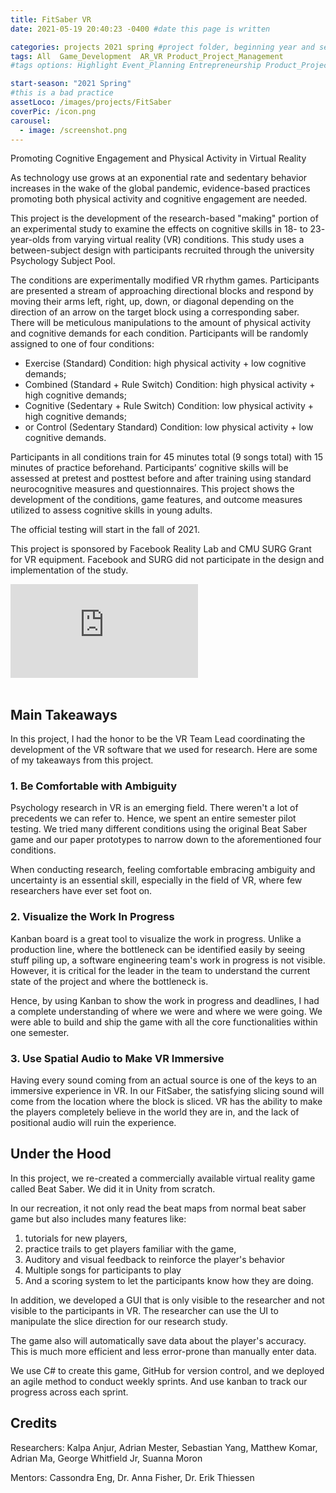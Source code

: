 ```yaml
---
title: FitSaber VR
date: 2021-05-19 20:40:23 -0400 #date this page is written

categories: projects 2021 spring #project folder, beginning year and season
tags: All  Game_Development  AR_VR Product_Project_Management 
#tags options: Highlight Event_Planning Entrepreneurship Product_Project_Management Game_Development Marketing Negotiation  Web_Design

start-season: "2021 Spring"
#this is a bad practice
assetLoco: /images/projects/FitSaber
coverPic: /icon.png
carousel:
  - image: /screenshot.png
---
```


Promoting Cognitive Engagement and Physical Activity in Virtual Reality

As technology use grows at an exponential rate and sedentary behavior increases in the wake of the global pandemic, evidence-based practices promoting both physical activity and cognitive engagement are needed. 

This project is the development of the research-based "making" portion of an experimental study to examine the effects on cognitive skills in 18- to 23- year-olds from varying virtual reality (VR) conditions. This study uses a between-subject design with participants recruited through the university Psychology Subject Pool. 

The conditions are experimentally modified VR rhythm games. Participants are presented a stream of approaching directional blocks and respond by moving their arms left, right, up, down, or diagonal depending on the direction of an arrow on the target block using a corresponding saber. There will be meticulous manipulations to the amount of physical activity and cognitive demands for each condition. Participants will be randomly assigned to one of four conditions: 
* Exercise (Standard) Condition: high physical activity + low cognitive demands;
* Combined (Standard + Rule Switch) Condition: high physical activity + high cognitive demands; 
* Cognitive (Sedentary + Rule Switch) Condition: low physical activity + high cognitive demands; 
* or Control (Sedentary Standard) Condition: low physical activity + low cognitive demands. 

Participants in all conditions train for 45 minutes total (9 songs total) with 15 minutes of practice beforehand. Participants’ cognitive skills will be assessed at pretest and posttest before and after training using standard neurocognitive measures and questionnaires. This project shows the development of the conditions, game features, and outcome measures utilized to assess cognitive skills in young adults.

The official testing will start in the fall of 2021.

This project is sponsored by Facebook Reality Lab and CMU SURG Grant for VR equipment. Facebook and SURG did not participate in the design and implementation of the study. 

<div class="iframe-container"><iframe  src="https://www.youtube.com/embed/hTGAXOeDxpU" title="YouTube video player" frameborder="0" allow="accelerometer; autoplay; clipboard-write; encrypted-media; gyroscope; picture-in-picture" allowfullscreen></iframe></div><br>


## Main Takeaways 
In this project, I had the honor to be the VR Team Lead coordinating the development of the VR software that we used for research. Here are some of my takeaways from this project. 

### 1. Be Comfortable with Ambiguity

Psychology research in VR is an emerging field. There weren't a lot of precedents we can refer to. Hence, we spent an entire semester pilot testing. We tried many different conditions using the original Beat Saber game and our paper prototypes to narrow down to the aforementioned four conditions. 

When conducting research, feeling comfortable embracing ambiguity and uncertainty is an essential skill, especially in the field of VR, where few researchers have ever set foot on. 

### 2. Visualize the Work In Progress

Kanban board is a great tool to visualize the work in progress. Unlike a production line, where the bottleneck can be identified easily by seeing stuff piling up, a software engineering team's work in progress is not visible. However, it is critical for the leader in the team to understand the current state of the project and where the bottleneck is.

Hence, by using Kanban to show the work in progress and deadlines, I had a complete understanding of where we were and where we were going. We were able to build and ship the game with all the core functionalities within one semester. 

### 3. Use Spatial Audio to Make VR Immersive

Having every sound coming from an actual source is one of the keys to an immersive experience in VR. In our FitSaber, the satisfying slicing sound will come from the location where the block is sliced. VR has the ability to make the players completely believe in the world they are in, and the lack of positional audio will ruin the experience. 

## Under the Hood 

In this project, we re-created a commercially available virtual reality game called Beat Saber. We did it in Unity from scratch. 

In our recreation, it not only read the beat maps from normal beat saber game but also includes many features like: 

1. tutorials for new players,
2. practice trails to get players familiar with the game,
3. Auditory and visual feedback to reinforce the player's behavior 
4. Multiple songs for participants to play
5. And a scoring system to let the participants know how they are doing. 

In addition, we developed a GUI that is only visible to the researcher and not visible to the participants in VR. The researcher can use the UI to manipulate the slice direction for our research study. 

The game also will automatically save data about the player's accuracy. This is much more efficient and less error-prone than manually enter data. 

We use C# to create this game, GitHub for version control, and we deployed an agile method to conduct weekly sprints. And use kanban to track our progress across each sprint. 


## Credits 

Researchers: Kalpa Anjur, Adrian Mester, Sebastian Yang, Matthew Komar, Adrian Ma, George Whitfield Jr, Suanna Moron

Mentors: Cassondra Eng, Dr. Anna Fisher, Dr. Erik Thiessen